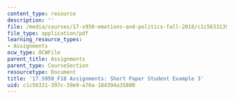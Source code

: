 ```yaml
---
content_type: resource
description: ''
file: /media/courses/17-s950-emotions-and-politics-fall-2018/c1c56331397c39e9a76a184394a35800_MIT17_S950F18_ShortPaper3.pdf
file_type: application/pdf
learning_resource_types:
- Assignments
ocw_type: OCWFile
parent_title: Assignments
parent_type: CourseSection
resourcetype: Document
title: '17.S950_F18 Assignments: Short Paper Student Example 3'
uid: c1c56331-397c-39e9-a76a-184394a35800
---
```

